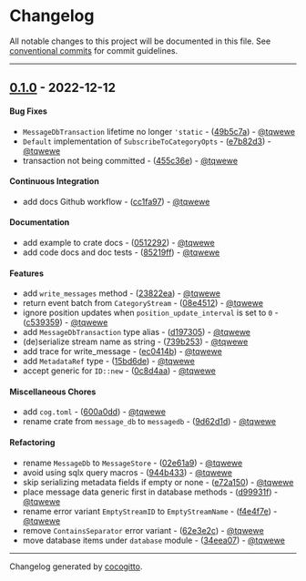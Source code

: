 # Changelog
All notable changes to this project will be documented in this file. See [conventional commits](https://www.conventionalcommits.org/) for commit guidelines.

- - -
## [0.1.0](https://github.com/message-db/thalo/compare/60e1546e73d5d77f553ed8472ab0bd4765b82d65..0.1.0) - 2022-12-12
#### Bug Fixes
- `MessageDbTransaction` lifetime no longer `'static` - ([49b5c7a](https://github.com/message-db/thalo/commit/49b5c7aea6c270a2132bb98e65a0e0754c055308)) - [@tqwewe](https://github.com/tqwewe)
- `Default` implementation of `SubscribeToCategoryOpts` - ([e7b82d3](https://github.com/message-db/thalo/commit/e7b82d300b094a141e3dbc706290b9b26ef4d625)) - [@tqwewe](https://github.com/tqwewe)
- transaction not being committed - ([455c36e](https://github.com/message-db/thalo/commit/455c36e0c95a97815ffd194fd5480d83f9634d9d)) - [@tqwewe](https://github.com/tqwewe)
#### Continuous Integration
- add docs Github workflow - ([cc1fa97](https://github.com/message-db/thalo/commit/cc1fa97b81dd1353b3103da3136fde45a1bcf097)) - [@tqwewe](https://github.com/tqwewe)
#### Documentation
- add example to crate docs - ([0512292](https://github.com/message-db/thalo/commit/0512292fe463bd685a9af429446a2bcfc31e72bc)) - [@tqwewe](https://github.com/tqwewe)
- add code docs and doc tests - ([85219ff](https://github.com/message-db/thalo/commit/85219ff3860df5b12ad4fe614edb8462fa5b73de)) - [@tqwewe](https://github.com/tqwewe)
#### Features
- add `write_messages` method - ([23822ea](https://github.com/message-db/thalo/commit/23822ea25e06f9bb5ab4b9b9731e3cddafb27e03)) - [@tqwewe](https://github.com/tqwewe)
- return event batch from `CategoryStream` - ([08e4512](https://github.com/message-db/thalo/commit/08e4512881044fb13a196ccf11754aafa1a552d1)) - [@tqwewe](https://github.com/tqwewe)
- ignore position updates when `position_update_interval` is set to `0` - ([c539359](https://github.com/message-db/thalo/commit/c539359cecc37d0cf53ef5bead0a77dc0b80a804)) - [@tqwewe](https://github.com/tqwewe)
- add `MessageDbTransaction` type alias - ([d197305](https://github.com/message-db/thalo/commit/d197305a2d42838992b492dd145ca015a1cd3738)) - [@tqwewe](https://github.com/tqwewe)
- (de)serialize stream name as string - ([739b253](https://github.com/message-db/thalo/commit/739b2536f81a0af1a3bb0385e0386f6486d51b77)) - [@tqwewe](https://github.com/tqwewe)
- add trace for write_message - ([ec0414b](https://github.com/message-db/thalo/commit/ec0414b1fbe473537a3a299071f15dd82156ac7c)) - [@tqwewe](https://github.com/tqwewe)
- add `MetadataRef` type - ([15bd6de](https://github.com/message-db/thalo/commit/15bd6ded7ed11846d1c0f01f7b090ab084039f73)) - [@tqwewe](https://github.com/tqwewe)
- accept generic for `ID::new` - ([0c8d4aa](https://github.com/message-db/thalo/commit/0c8d4aaf4c7ea65dc834332aa051dfba8540e7fd)) - [@tqwewe](https://github.com/tqwewe)
#### Miscellaneous Chores
- add `cog.toml` - ([600a0dd](https://github.com/message-db/thalo/commit/600a0dd1621565d7e5eb27c49bf9f647f20424b6)) - [@tqwewe](https://github.com/tqwewe)
- rename crate from `message_db` to `messagedb` - ([9d62d1d](https://github.com/message-db/thalo/commit/9d62d1dc223b783873395487d60339e590231ce1)) - [@tqwewe](https://github.com/tqwewe)
#### Refactoring
- rename `MessageDb` to `MessageStore` - ([02e61a9](https://github.com/message-db/thalo/commit/02e61a90244404b16880b0b0134166d162799013)) - [@tqwewe](https://github.com/tqwewe)
- avoid using sqlx query macros - ([944b433](https://github.com/message-db/thalo/commit/944b433a3f3fdc1bc12e42b7299e0acbee95e00c)) - [@tqwewe](https://github.com/tqwewe)
- skip serializing metadata fields if empty or none - ([e72a150](https://github.com/message-db/thalo/commit/e72a150361dc24366754c26be17563620ff01443)) - [@tqwewe](https://github.com/tqwewe)
- place message data generic first in database methods - ([d99931f](https://github.com/message-db/thalo/commit/d99931f04f9f54b4f7fae80fef74cc8f3d44e3db)) - [@tqwewe](https://github.com/tqwewe)
- rename error variant `EmptyStreamID` to `EmptyStreamName` - ([f4e4f7e](https://github.com/message-db/thalo/commit/f4e4f7ec54e2243b0607ab7d911813669c61881b)) - [@tqwewe](https://github.com/tqwewe)
- remove `ContainsSeparator` error variant - ([62e3e2c](https://github.com/message-db/thalo/commit/62e3e2c4e5b3123c578d9ed92496a76e20aa0a0f)) - [@tqwewe](https://github.com/tqwewe)
- move database items under `database` module - ([34eea07](https://github.com/message-db/thalo/commit/34eea07ab020d1da91921ffc98c5789f260ba89a)) - [@tqwewe](https://github.com/tqwewe)

- - -

Changelog generated by [cocogitto](https://github.com/cocogitto/cocogitto).